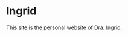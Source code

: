 # Ingrid

This site is the personal website of [Dra. Ingrid](https://www.linkedin.com/in/ingrid-telles-de-abreu-9946a3205/).
